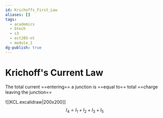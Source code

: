 ```yaml
---
id: Krichoffs_First_Law
aliases: []
tags:
  - academics
  - btech
  - s3
  - ect205-nt
  - module_1
dg-publish: true
---
```

# Krichoff's Current Law
The total current ==entering== a junction is ==equal to== total ==charge leaving the junction== 

![[KCL.excalidraw|200x200]]
$$
I_4 = I_1 + I_2 + I_3 + I_5
$$
